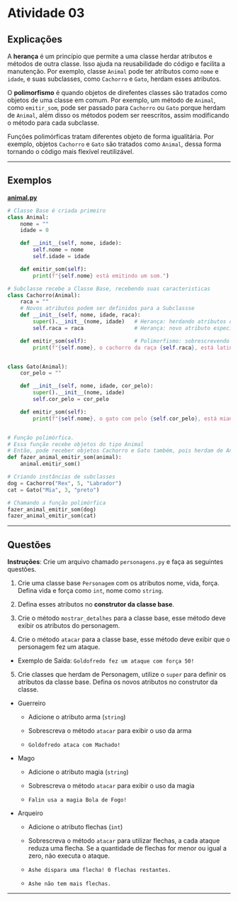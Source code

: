 # Atividade 03

## Explicações

A **herança** é um princípio que permite a uma classe herdar atributos e métodos de outra classe. Isso ajuda na reusabilidade do código e facilita a manutenção. Por exemplo, classe `Animal` pode ter atributos como `nome` e `idade`, e suas subclasses, como `Cachorro` e `Gato`, herdam esses atributos.


O **polimorfismo** é quando objetos de direfentes classes são tratados como objetos de uma classe em comum. Por exemplo, um método de `Animal`, como `emitir_som`, pode ser passado para `Cachorro` ou `Gato` porque herdam de `Animal`, além disso os métodos podem ser reescritos, assim modificando o método para cada subclasse.

Funções polimórficas tratam diferentes objeto de forma igualitária. Por exemplo, objetos `Cachorro` e `Gato` são tratados como `Animal`, dessa forma tornando o código mais flexível reutilizável.

---

## Exemplos

[**animal.py**](exemplos/animal.py)
```python
# Classe Base é criada primeiro
class Animal:
    nome = ""
    idade = 0

    def __init__(self, nome, idade):
        self.nome = nome
        self.idade = idade

    def emitir_som(self):
        print(f"{self.nome} está emitindo um som.")

# Subclasse recebe a Classe Base, recebendo suas caracteristicas
class Cachorro(Animal):
    raca = ""
    # Novos atributos podem ser definidos para a Subclassse
    def __init__(self, nome, idade, raca):
        super().__init__(nome, idade)   # Herança: herdando atributos da classe base
        self.raca = raca                # Herança: novo atributo específico do Cachorro

    def emitir_som(self):               # Polimorfismo: sobrescrevendo o método
        print(f"{self.nome}, o cachorro da raça {self.raca}, está latindo!")


class Gato(Animal):
    cor_pelo = ""

    def __init__(self, nome, idade, cor_pelo):
        super().__init__(nome, idade)
        self.cor_pelo = cor_pelo

    def emitir_som(self):
        print(f"{self.nome}, o gato com pelo {self.cor_pelo}, está miando.")


# Função polimórfica.
# Essa função recebe objetos do tipo Animal
# Então, pode receber objetos Cachorro e Gato também, pois herdam de Animal
def fazer_animal_emitir_som(animal):
    animal.emitir_som()

# Criando instâncias de subclasses
dog = Cachorro("Rex", 5, "Labrador")
cat = Gato("Mia", 3, "preto")

# Chamando a função polimórfica
fazer_animal_emitir_som(dog)
fazer_animal_emitir_som(cat)

```

---

## Questões

**Instruções**: Crie um arquivo chamado `personagens.py` e faça as seguintes questões.

1. Crie uma classe base `Personagem` com os atributos nome, vida, força. Defina vida e força como `int`, nome como `string`.

2. Defina esses atributos no **construtor da classe base**.

3. Crie o método `mostrar_detalhes` para a classe base, esse método deve exibir os atributos do personagem.

4. Crie o método `atacar` para a classe base, esse método deve exibir que o personagem fez um ataque.

- Exemplo de Saída: `Goldofredo fez um ataque com força 50!`

5. Crie classes que herdam de Personagem, utilize o `super` para definir os atributos da classe base. Defina os novos atributos no construtor da classe.

- Guerreiro
    - Adicione o atributo arma (`string`)

    - Sobrescreva o método `atacar` para exibir o uso da arma

    - `Goldofredo ataca com Machado!`

- Mago
    - Adicione o atributo magia (`string`)

    - Sobrescreva o método `atacar` para exibir o uso da magia

    - `Falin usa a magia Bola de Fogo!`

- Arqueiro
    - Adicione o atributo flechas (`int`)

    - Sobrescreva o método `atacar` para utilizar flechas, a cada ataque reduza uma flecha. Se a quantidade de flechas for menor ou igual a zero, não executa o ataque.

    - `Ashe dispara uma flecha! 0 flechas restantes.`
    - `Ashe não tem mais flechas.`

---